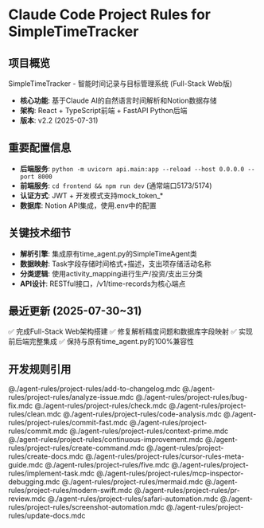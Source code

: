 # Claude Code Project Rules for SimpleTimeTracker

## 项目概览
SimpleTimeTracker - 智能时间记录与目标管理系统 (Full-Stack Web版)
- **核心功能**: 基于Claude AI的自然语言时间解析和Notion数据存储
- **架构**: React + TypeScript前端 + FastAPI Python后端
- **版本**: v2.2 (2025-07-31)

## 重要配置信息
- **后端服务**: `python -m uvicorn api.main:app --reload --host 0.0.0.0 --port 8000`
- **前端服务**: `cd frontend && npm run dev` (通常端口5173/5174)
- **认证方式**: JWT + 开发模式支持mock_token_*
- **数据库**: Notion API集成，使用.env中的配置

## 关键技术细节
- **解析引擎**: 集成原有time_agent.py的SimpleTimeAgent类
- **数据映射**: Task字段存储时间格式+描述，支出项存储活动名称
- **分类逻辑**: 使用activity_mapping进行生产/投资/支出三分类
- **API设计**: RESTful接口，/v1/time-records为核心端点

## 最近更新 (2025-07-30~31)
✅ 完成Full-Stack Web架构搭建
✅ 修复解析精度问题和数据库字段映射
✅ 实现前后端完整集成
✅ 保持与原有time_agent.py的100%兼容性

## 开发规则引用
@./agent-rules/project-rules/add-to-changelog.mdc
@./agent-rules/project-rules/analyze-issue.mdc
@./agent-rules/project-rules/bug-fix.mdc
@./agent-rules/project-rules/check.mdc
@./agent-rules/project-rules/clean.mdc
@./agent-rules/project-rules/code-analysis.mdc
@./agent-rules/project-rules/commit-fast.mdc
@./agent-rules/project-rules/commit.mdc
@./agent-rules/project-rules/context-prime.mdc
@./agent-rules/project-rules/continuous-improvement.mdc
@./agent-rules/project-rules/create-command.mdc
@./agent-rules/project-rules/create-docs.mdc
@./agent-rules/project-rules/cursor-rules-meta-guide.mdc
@./agent-rules/project-rules/five.mdc
@./agent-rules/project-rules/implement-task.mdc
@./agent-rules/project-rules/mcp-inspector-debugging.mdc
@./agent-rules/project-rules/mermaid.mdc
@./agent-rules/project-rules/modern-swift.mdc
@./agent-rules/project-rules/pr-review.mdc
@./agent-rules/project-rules/safari-automation.mdc
@./agent-rules/project-rules/screenshot-automation.mdc
@./agent-rules/project-rules/update-docs.mdc